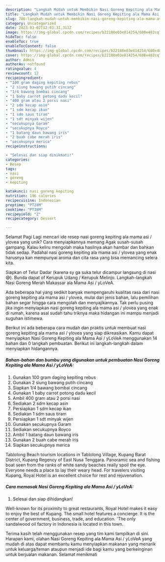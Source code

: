 ```yaml
---
description: "Langkah Mudah untuk Membikin Nasi Goreng Kepiting ala Mama Asi / yLoVeA yang Enak, Sempurna"
title: "Langkah Mudah untuk Membikin Nasi Goreng Kepiting ala Mama Asi / yLoVeA yang Enak, Sempurna"
slug: 786-langkah-mudah-untuk-membikin-nasi-goreng-kepiting-ala-mama-asi-ylovea-yang-enak-sempurna
category: Uncategorized
date: 2023-03-02T12:03:31.311Z
image: https://img-global.cpcdn.com/recipes/b22188e03e814254/680x482cq70/nasi-goreng-kepiting-ala-mama-asi-ylovea-foto-resep-utama.jpg
hideToc: false
enableToc: true
enableTocContent: false
thumbnail: https://img-global.cpcdn.com/recipes/b22188e03e814254/680x482cq70/nasi-goreng-kepiting-ala-mama-asi-ylovea-foto-resep-utama.jpg
cover: https://img-global.cpcdn.com/recipes/b22188e03e814254/680x482cq70/nasi-goreng-kepiting-ala-mama-asi-ylovea-foto-resep-utama.jpg
author: Admin
authorAv: notfound
ratingvalue: 4
reviewcount: 12
recipeingredient:
- "100 gram daging kepiting rebus"
- "2 siung bawang putih cincang"
- "1/4 bawang bombai cincang"
- "1 baby carrot potong dadu kecil"
- "400 gram atau 2 porsi nasi"
- "2 sdm kecap asin"
- "1 sdm kecap ikan"
- "1 sdm saus tiram"
- "1 sdt minyak wijen"
- "secukupnya Garam"
- "secukupnya Royco"
- "1 batang daun bawang iris"
- "2 buah cabe merah iris"
- "secukupnya merica"
recipeinstructions:

- "Selesai dan siap dinikmati!"
categories:
- Resep
tags:
- nasi
- goreng
- kepiting

katakunci: nasi goreng kepiting 
nutrition: 196 calories
recipecuisine: Indonesian
preptime: "PT28M"
cooktime: "PT38M"
recipeyield: "2"
recipecategory: Dessert

---
```



Selamat Pagi Lagi mencari ide resep nasi goreng kepiting ala mama asi / ylovea yang unik? Cara menyiapkannya memang Agak susah-susah gampang. Kalau keliru mengolah maka hasilnya akan hambar dan bahkan tidak sedap. Padahal nasi goreng kepiting ala mama asi / ylovea yang enak harusnya kan mempunyai aroma dan cita rasa yang bisa memancing selera kita.


Siapkan of Telur Dadar (karena sy ga suka telur dicampur langsung di nasi 😅). Bunda dapat of Kerupuk Udang / Kerupuk Melinjo. Langkah-langkah Nasi Goreng Merah Makassar ala Mama Asi / yLoVeA.

Ada beberapa hal yang sedikit banyak mempengaruhi kualitas rasa dari nasi goreng kepiting ala mama asi / ylovea, mulai dari jenis bahan, lalu pemilihan bahan segar hingga cara mengolah dan menyajikannya. Tak perlu pusing jika ingin menyiapkan nasi goreng kepiting ala mama asi / ylovea yang enak di rumah, karena asal sudah tahu triknya maka hidangan ini mampu menjadi suguhan istimewa.


Berikut ini ada beberapa cara mudah dan praktis untuk membuat nasi goreng kepiting ala mama asi / ylovea yang siap dikreasikan. Kamu dapat menyiapkan Nasi Goreng Kepiting ala Mama Asi / yLoVeA menggunakan 14 bahan dan 0 langkah pembuatan. Berikut ini langkah-langkah dalam menyiapkan hidangannya.

<!--inarticleads1-->

##### Bahan-bahan dan bumbu yang digunakan untuk pembuatan Nasi Goreng Kepiting ala Mama Asi / yLoVeA:

1. Gunakan 100 gram daging kepiting rebus
1. Gunakan 2 siung bawang putih cincang
1. Siapkan 1/4 bawang bombai cincang
1. Gunakan 1 baby carrot potong dadu kecil
1. Ambil 400 gram atau 2 porsi nasi
1. Sediakan 2 sdm kecap asin
1. Persiapkan 1 sdm kecap ikan
1. Sediakan 1 sdm saus tiram
1. Persiapkan 1 sdt minyak wijen
1. Gunakan secukupnya Garam
1. Sediakan secukupnya Royco
1. Ambil 1 batang daun bawang iris
1. Gunakan 2 buah cabe merah iris
1. Siapkan secukupnya merica


Tablolong Beach tourism locations in Tablolong Village, Kupang Barat District, Kupang Regency of East Nusa Tenggara. Panoramic sea and fishing boat seen from the ranks of white sandy beaches really spoil the eye. Everyone needs a place to lay their weary head. For travelers visiting Kupang, Royal Hotel is an excellent choice for rest and rejuvenation. 

<!--inarticleads2-->

##### Cara memasak Nasi Goreng Kepiting ala Mama Asi / yLoVeA:


1. Selesai dan siap dihidangkan!

Well-known for its proximity to great restaurants, Royal Hotel makes it easy to enjoy the best of Kupang. The small hotel features a concierge. It is the center of government, business, trade, and education. &#39;The only sandalwood oil factory in Indonesia is located in this town. 

Terima kasih telah menggunakan resep yang tim kami tampilkan di sini. Harapan kami, olahan Nasi Goreng Kepiting ala Mama Asi / yLoVeA yang mudah di atas dapat membantu kamu menyiapkan makanan yang menarik untuk keluarga/teman ataupun menjadi ide bagi kamu yang berkeinginan untuk berjualan makanan. Selamat menikmati
